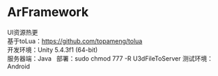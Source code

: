 # ArFramework
UI资源热更   
基于toLua：https://github.com/topameng/tolua       
开发环境：Unity 5.4.3f1 (64-bit)     
服务器端：Java   部署：sudo chmod 777 -R U3dFileToServer
测试环境：Android   
